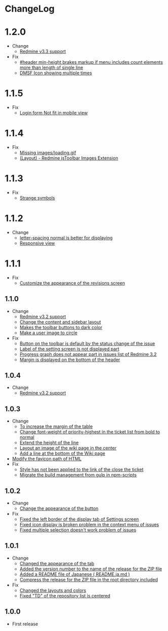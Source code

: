 # ChangeLog

# 1.2.0

* Change
  * [Redmine v3.3 support](https://github.com/akabekobeko/redmine-theme-minimalflat2/issues/70)
* Fix
  * [#header min-height brakes markup if menu includes count elements more than length of single line](https://github.com/akabekobeko/redmine-theme-minimalflat2/issues/69)
  * [DMSF Icon showing multiple times](https://github.com/akabekobeko/redmine-theme-minimalflat2/issues/71)

# 1.1.5

* Fix
  * [Login form Not fit in mobile view](https://github.com/akabekobeko/redmine-theme-minimalflat2/issues/68)

# 1.1.4

* Fix
  * [Missing images/loading.gif](https://github.com/akabekobeko/redmine-theme-minimalflat2/issues/65)
  * [(Layout) - Redmine jsToolbar Images Extension](https://github.com/akabekobeko/redmine-theme-minimalflat2/issues/66)

# 1.1.3

* Fix
  * [Strange symbols](https://github.com/akabekobeko/redmine-theme-minimalflat2/issues/61)

# 1.1.2

* Change
  * [letter-spacing normal is better for displaying](https://github.com/akabekobeko/redmine-theme-minimalflat2/issues/59)
  * [Responsive view](https://github.com/akabekobeko/redmine-theme-minimalflat2/issues/58)

# 1.1.1

* Fix
  * [Customize the appearance of the revisions screen](https://github.com/akabekobeko/redmine-theme-minimalflat2/issues/56)

## 1.1.0

* Change
  * [Redmine v3.2 support](https://github.com/akabekobeko/redmine-theme-minimalflat2/issues/53)
  * [Change the content and sidebar layout](https://github.com/akabekobeko/redmine-theme-minimalflat2/issues/47)
  * [Makes the toolbar buttons to dark color](https://github.com/akabekobeko/redmine-theme-minimalflat2/issues/46)
  * [Make a user image to circle](https://github.com/akabekobeko/redmine-theme-minimalflat2/issues/44)
* Fix
  * [Button on the toolbar is default by the status change of the issue](https://github.com/akabekobeko/redmine-theme-minimalflat2/issues/52)
  * [Label of the setting screen is not displayed part](https://github.com/akabekobeko/redmine-theme-minimalflat2/issues/50)
  * [Progress graph does not appear part in issues list of Redmine 3.2](https://github.com/akabekobeko/redmine-theme-minimalflat2/issues/49)
  * [Margin is displayed on the bottom of the header](https://github.com/akabekobeko/redmine-theme-minimalflat2/issues/48)

## 1.0.4

* Change
  * [Redmine v3.2 support](https://github.com/akabekobeko/redmine-theme-minimalflat2/issues/39)

## 1.0.3

* Change
  * [To increase the margin of the table](https://github.com/akabekobeko/redmine-theme-minimalflat2/issues/38)
  * [Change font-weight of priority-highest in the ticket list from bold to normal](https://github.com/akabekobeko/redmine-theme-minimalflat2/issues/37)
  * [Extend the height of the line](https://github.com/akabekobeko/redmine-theme-minimalflat2/issues/36)
  * [Layout an image of the wiki page in the center](https://github.com/akabekobeko/redmine-theme-minimalflat2/issues/35)
  * [Add a line at the bottom of the Wiki page](https://github.com/akabekobeko/redmine-theme-minimalflat2/issues/34)
* [Modify the favicon path of HTML](https://github.com/akabekobeko/redmine-theme-minimalflat2/issues/33)
* Fix
  * [Style has not been applied to the link of the close the ticket](https://github.com/akabekobeko/redmine-theme-minimalflat2/issues/32)
  * [Migrate the build management from gulp in npm-scripts](https://github.com/akabekobeko/redmine-theme-minimalflat2/issues/31)

## 1.0.2

* Change
  * [Change the appearance of the button](https://github.com/akabekobeko/redmine-theme-minimalflat2/issues/28)
* Fix
  * [Fixed the left border of the display tab of Settings screen](https://github.com/akabekobeko/redmine-theme-minimalflat2/issues/29)
  * [Fixed icon display is broken problem in the context menu of issues](https://github.com/akabekobeko/redmine-theme-minimalflat2/issues/27)
  * [Fixed multiple selection doesn't work problem of issues](https://github.com/akabekobeko/redmine-theme-minimalflat2/issues/25)

## 1.0.1

* Change
  * [Changed the appearance of the tab](https://github.com/akabekobeko/redmine-theme-minimalflat2/issues/24)
  * [Added the version number to the name of the release for the ZIP file](https://github.com/akabekobeko/redmine-theme-minimalflat2/issues/22)
  * [Added a README file of Japanese ( README.ja.md )](https://github.com/akabekobeko/redmine-theme-minimalflat2/issues/21)
  * [Compress the release for the ZIP file in the root directory included](https://github.com/akabekobeko/redmine-theme-minimalflat2/issues/20)
* Fix
  * [Changed the layouts and colors](https://github.com/akabekobeko/redmine-theme-minimalflat2/issues/18)
  * [Fixed "TD" of the repository list is centered](https://github.com/akabekobeko/redmine-theme-minimalflat2/issues/17)

## 1.0.0

* First release
